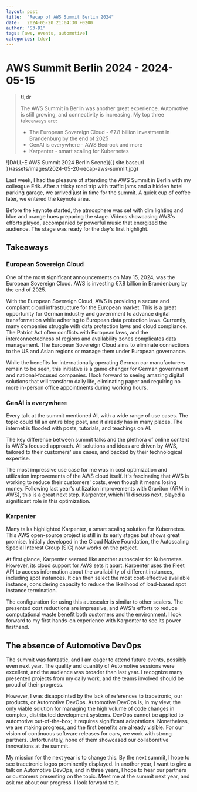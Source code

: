 ```yaml
---
layout: post
title:  "Recap of AWS Summit Berlin 2024"
date:   2024-05-20 21:04:30 +0200
author: "S3-D1"
tags: [aws, events, automotive]
categories: [dev]
---
```


# AWS Summit Berlin 2024 - 2024-05-15

> **tl;dr**
>
> The AWS Summit in Berlin was another great experience. Automotive is still growing, and connectivity is increasing. My top three takeaways are:
> - The European Sovereign Cloud - €7.8 billion investment in Brandenburg by the end of 2025
> - GenAI is everywhere - AWS Bedrock and more
> - Karpenter - smart scaling for Kubernetes

<!-- excerpt-end -->

![DALL-E AWS Summit 2024 Berlin Scene]({{ site.baseurl }}/assets/images/2024-05-20-recap-aws-summit.jpg)

Last week, I had the pleasure of attending the AWS Summit in Berlin with my colleague Erik. After a tricky road trip with traffic jams and a hidden hotel parking garage, we arrived just in time for the summit. A quick cup of coffee later, we entered the keynote
area.

Before the keynote started, the atmosphere was set with dim lighting and blue and orange hues preparing the stage. Videos showcasing AWS's efforts played, accompanied by powerful music that energized the audience. The stage was ready for the day's first highlight.

##  Takeaways
### European Sovereign Cloud
One of the most significant announcements on May 15, 2024, was the European Sovereign Cloud. AWS is investing €7.8 billion in Brandenburg by the end of 2025.

With the European Sovereign Cloud, AWS is providing a secure and compliant cloud infrastructure for the European market. This is a great opportunity for German industry and government to advance digital transformation while adhering to European data protection laws. Currently, many companies struggle with data protection laws and cloud compliance. The Patriot Act often conflicts with European laws, and the interconnectedness of regions and availability zones complicates data management. The European Sovereign Cloud aims to eliminate connections to the US and Asian regions or manage them under European governance.

While the benefits for internationally operating German car manufacturers remain to be seen, this initiative is a game changer for German government and national-focused companies. I look forward to seeing amazing digital solutions that will transform daily life, eliminating paper and requiring no more in-person office appointments during working hours.

### GenAI is everywhere
Every talk at the summit mentioned AI, with a wide range of use cases. The topic could fill an entire blog post, and it already has in many places. The internet is flooded with posts, tutorials, and teachings on AI.

The key difference between summit talks and the plethora of online content is AWS's focused approach. All solutions and ideas are driven by AWS, tailored to their customers' use cases, and backed by their technological expertise.

The most impressive use case for me was in cost optimization and utilization improvements of the AWS cloud itself. It's fascinating that AWS is working to reduce their customers' costs, even though it means losing money. Following last year's utilization improvements with Graviton (ARM in AWS), this is a great next step. Karpenter, which I'll discuss next, played a significant role in this optimization.

### Karpenter
Many talks highlighted Karpenter, a smart scaling solution for Kubernetes. This AWS open-source project is still in its early stages but shows great promise. Initially developed in the Cloud Native Foundation, the Autoscaling Special Interest Group (SIG) now works on the project.

At first glance, Karpenter seemed like another autoscaler for Kubernetes. However, its cloud support for AWS sets it apart. Karpenter uses the Fleet API to access information about the availability of different instances, including spot instances. It can then select the most cost-effective available instance, considering capacity to reduce the likelihood of load-based spot instance termination.

The configuration for using this autoscaler is similar to other scalers. The presented cost reductions are impressive, and AWS's efforts to reduce computational waste benefit both customers and the environment. I look forward to my first hands-on experience with Karpenter to see its power firsthand.

## The absence of Automotive DevOps
The summit was fantastic, and I am eager to attend future events, possibly even next year. The quality and quantity of Automotive sessions were excellent, and the audience was broader than last year. I recognize many presented projects from my daily work, and the teams involved should be proud of their progress.

However, I was disappointed by the lack of references to tracetronic, our products, or Automotive DevOps. Automotive DevOps is, in my view, the only viable solution for managing the high volume of code changes in complex, distributed development systems. DevOps cannot be applied to automotive out-of-the-box; it requires significant adaptations. Nonetheless, we are making progress, and the first benefits are already visible. For our vision of continuous software releases for cars, we work with strong partners. Unfortunately, none of them showcased our collaborative innovations at the summit.

My mission for the next year is to change this. By the next summit, I hope to see tracetronic logos prominently displayed. In another year, I want to give a talk on Automotive DevOps, and in three years, I hope to hear our partners or customers presenting on the topic. Meet me at the summit next year, and ask me about our progress. I look forward to it.

